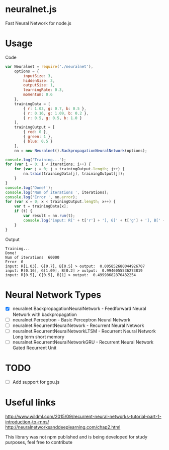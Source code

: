 # neuralnet.js
Fast Neural Network for node.js

# Usage
Code
```js
var Neuralnet = require('./neuralnet'),
    options = {
        inputSize: 3,
        hiddenSize: 3,
        outputSize: 1,
        learningRate: 0.3,
        momentum: 0.6
    },
    trainingData = [
        { r: 1.03, g: 0.7, b: 0.5 },
        { r: 0.16, g: 1.09, b: 0.2 },
        { r: 0.5, g: 0.5, b: 1.0 }
    ],
    trainingOutput = [
        { red: 0 },
        { green: 1 },
        { blue: 0.5 }
    ],
    nn = new Neuralnet().BackpropagationNeuralNetwork(options);

console.log('Training...');
for (var i = 0; i < iterations; i++) {
    for (var j = 0; j < trainingOutput.length; j++) {
        nn.train(trainingData[j], trainingOutput[j]);
    }
}
console.log('Done!');
console.log('Num of iterations ', iterations);
console.log('Error ', nn.error);
for (var x = 0; x < trainingOutput.length; x++) {
    var t = trainingData[x];
    if (t) {
        var result = nn.run(t);
        console.log('input: R[' + t['r'] + '], G[' + t['g'] + '], B[' + t['b'] + '] > output: ', result[0]);
    }
}
```
Output
```
Training...
Done!
Num of iterations  60000
Error  0
input: R[1.03], G[0.7], B[0.5] > output:  0.005852680044926707
input: R[0.16], G[1.09], B[0.2] > output:  0.9946055536273819
input: R[0.5], G[0.5], B[1] > output:  0.49998682870432254
```

# Neural Network Types
- [x] neuralnet.BackpropagationNeuralNetwork - Feedforward Neural Network with backpropagation
- [ ] neuralnet.Perceptron - Basic Perceptron Neural Network
- [ ] neuralnet.RecurrentNeuralNetwork - Recurrent Neural Network
- [ ] neuralnet.RecurrentNeuralNetworkLTSM - Recurrent Neural Network Long term short memory
- [ ] neuralnet.RecurrentNeuralNetworkGRU - Recurrent Neural Network Gated Recurrent Unit

# TODO
- [ ] Add support for gpu.js

# Useful links

http://www.wildml.com/2015/09/recurrent-neural-networks-tutorial-part-1-introduction-to-rnns/
http://neuralnetworksanddeeplearning.com/chap2.html

This library was not npm published and is being developed for study purposes, feel free to contribute